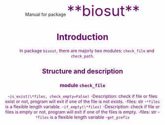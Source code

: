 <center>Manual for package <font color="#660066"><font size='8'>**biosut**</font><br/><center>

# Introduction
&emsp;&emsp;In package `bisout`, there are majorly two modules: `check_file` and `check_path`.

## Structure and description
### module `check_file`
-`is_exist(\*files, check_empty=False)`
	-Description: check if file or files exist or not, program will exit if one of the file is not exists.
	-files: str
		-`*files` is a flexible length variable.
-`if_empty(\*files)`
	-Description: check if file or files is empty or not, program will exit if one of the files is empty.
	-files: str
		-`*files` is a flexible length variable
-`get_prefix`


